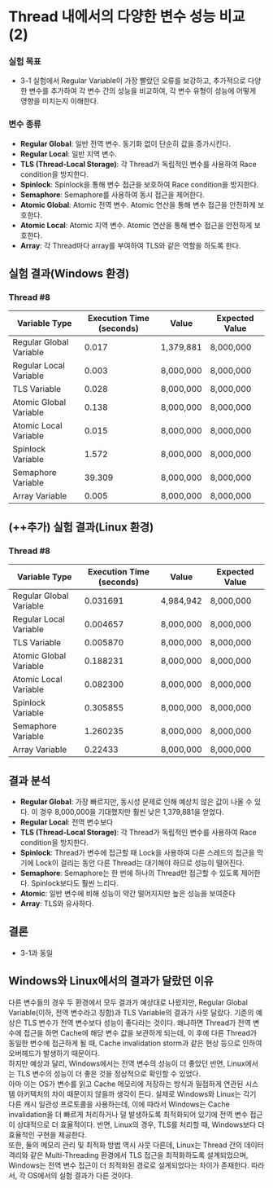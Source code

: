 # Thread 내에서의 다양한 변수 성능 비교(2)

### 실험 목표
- 3-1 실험에서 Regular Variable이 가장 빨랐던 오류를 보강하고, 추가적으로 다양한 변수를 추가하여 각 변수 간의 성능을 비교하여, 각 변수 유형이 성능에 어떻게 영향을 미치는지 이해한다.

### 변수 종류
- **Regular Global**: 일반 전역 변수. 동기화 없이 단순히 값을 증가시킨다.
- **Regular Local**: 일반 지역 변수.
- **TLS (Thread-Local Storage)**: 각 Thread가 독립적인 변수를 사용하여 Race condition을 방지한다.
- **Spinlock**: Spinlock을 통해 변수 접근을 보호하여 Race condition을 방지한다.
- **Semaphore**: Semaphore를 사용하여 동시 접근을 제어한다.
- **Atomic Global**: Atomic 전역 변수. Atomic 연산을 통해 변수 접근을 안전하게 보호한다.
- **Atomic Local**: Atomic 지역 변수. Atomic 연산을 통해 변수 접근을 안전하게 보호한다.
- **Array**: 각 Thread마다 array를 부여하여 TLS와 같은 역할을 하도록 한다.

## 실험 결과(Windows 환경)

### Thread #8

| Variable Type            | Execution Time (seconds) | Value  | Expected Value |
|--------------------------|--------------------------|--------|----------------|
| Regular Global Variable         | 0.017                    | 1,379,881 | 8,000,000      |
| Regular Local Variable   | 0.003                    | 8,000,000 | 8,000,000      |
| TLS Variable             | 0.028                    | 8,000,000 | 8,000,000      |
| Atomic Global Variable   | 0.138                    | 8,000,000 | 8,000,000      |
| Atomic Local Variable    | 0.015                    | 8,000,000 | 8,000,000      |
| Spinlock Variable        | 1.572                    | 8,000,000 | 8,000,000      |
| Semaphore Variable       | 39.309                   | 8,000,000 | 8,000,000      |
| Array Variable           | 0.005                    | 8,000,000 | 8,000,000      |

## (++추가) 실험 결과(Linux 환경)

### Thread #8

| Variable Type            | Execution Time (seconds) | Value  | Expected Value |
|--------------------------|--------------------------|--------|----------------|
| Regular Global Variable         | 0.031691                    | 4,984,942 | 8,000,000      |
| Regular Local Variable   | 0.004657                    | 8,000,000 | 8,000,000      |
| TLS Variable             | 0.005870                    | 8,000,000 | 8,000,000      |
| Atomic Global Variable   | 0.188231                    | 8,000,000 | 8,000,000      |
| Atomic Local Variable    | 0.082300                    | 8,000,000 | 8,000,000      |
| Spinlock Variable        | 0.305855                    | 8,000,000 | 8,000,000      |
| Semaphore Variable       | 1.260235                   | 8,000,000 | 8,000,000      |
| Array Variable           | 0.22433                    | 8,000,000 | 8,000,000      |

## 결과 분석
- **Regular Global**: 가장 빠르지만, 동시성 문제로 인해 예상치 않은 값이 나올 수 있다. 이 경우 8,000,000을 기대했지만 훨씬 낮은 1,379,881을 얻었다.
- **Regular Local**: 전역 변수보다 
- **TLS (Thread-Local Storage)**: 각 Thread가 독립적인 변수를 사용하여 Race condition을 방지한다.
- **Spinlock**: Thread가 변수에 접근할 때 Lock을 사용하여 다른 스레드의 접근을 막기에 Lock이 걸리는 동안 다른 Thread는 대기해야 하므로 성능이 떨어진다.
- **Semaphore**: Semaphore는 한 번에 하나의 Thread만 접근할 수 있도록 제어한다. Spinlock보다도 훨씬 느리다.
- **Atomic**: 일반 변수에 비해 성능이 약간 떨어지지만 높은 성능을 보여준다
- **Array**: TLS와 유사하다.

## 결론
- 3-1과 동일

## Windows와 Linux에서의 결과가 달랐던 이유
다른 변수들의 경우 두 환경에서 모두 결과가 예상대로 나왔지만, Regular Global Variable(이하, 전역 변수라고 칭함)과 TLS Variable의 결과가 사뭇 달랐다. 기존의 예상은 TLS 변수가 전역 변수보다 성능이 좋다라는 것이다. 왜냐하면 Thread가 전역 변수에 접근을 하면 Cache에 해당 변수 값을 보관하게 되는데, 이 후에 다른 Thread가 동일한 변수에 접근하게 될 때, Cache invalidation storm과 같은 현상 등으로 인하여 오버헤드가 발생하기 때문이다.
<br/>하지만 예상과 달리, Windows에서는 전역 변수의 성능이 더 좋았던 반면, Linux에서는 TLS 변수의 성능이 더 좋은 것을 정상적으로 확인할 수 있었다.
<br/>아마 이는 OS가 변수를 읽고 Cache 메모리에 저장하는 방식과 밀접하게 연관된 시스템 아키텍처의 차이 때문이지 않을까 생각이 든다. 실제로 Windows와 Linux는 각기 다른 캐시 일관성 프로토콜을 사용하는데, 이에 따라서 Windows는 Cache invalidation을 더 빠르게 처리하거나 덜 발생하도록 최적화되어 있기에 전역 변수 접근이 상대적으로 더 효율적이다. 반면, Linux의 경우, TLS를 처리할 때, Windows보다 더 효율적인 구현을 제공한다.
<br/>또한, 둘의 메모리 관리 및 최적화 방법 역시 사뭇 다른데, Linux는 Thread 간의 데이터 격리와 같은 Multi-Threading 환경에서 TLS 접근을 최적화하도록 설계되었으며, Windows는 전역 변수 접근이 더 최적화된 경로로 설계되었다는 차이가 존재한다. 따라서, 각 OS에서의 실험 결과가 다른 것이다. 